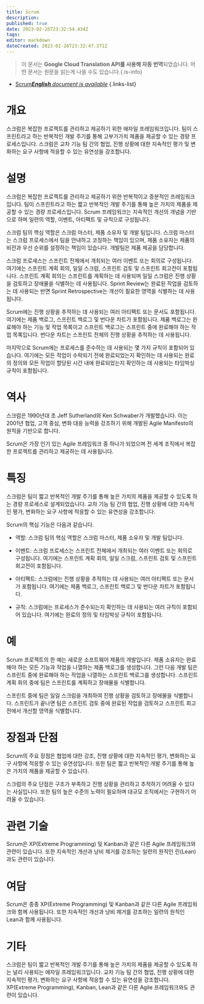 ```yaml
---
title: Scrum
description: 
published: true
date: 2023-02-26T23:32:54.434Z
tags: 
editor: markdown
dateCreated: 2023-02-26T23:32:47.371Z
---
```


> 이 문서는 **Google Cloud Translation API를 사용해 자동 번역**되었습니다.
어떤 문서는 원문을 읽는게 나을 수도 있습니다.{.is-info}



- [Scrum***English** document is available*](/en/Knowledge-base/Dictionary/scrum)
{.links-list}


# 개요
스크럼은 복잡한 프로젝트를 관리하고 제공하기 위한 애자일 프레임워크입니다. 팀이 스프린트라고 하는 반복적인 개발 주기를 통해 고부가가치 제품을 제공할 수 있는 경량 프로세스입니다. 스크럼은 교차 기능 팀 간의 협업, 진행 상황에 대한 지속적인 평가 및 변화하는 요구 사항에 적응할 수 있는 유연성을 강조합니다.

# 설명
스크럼은 복잡한 프로젝트를 관리하고 제공하기 위한 반복적이고 증분적인 프레임워크입니다. 팀이 스프린트라고 하는 짧고 반복적인 개발 주기를 통해 높은 가치의 제품을 제공할 수 있는 경량 프로세스입니다. Scrum 프레임워크는 지속적인 개선의 개념을 기반으로 하며 일련의 역할, 이벤트, 아티팩트 및 규칙으로 구성됩니다.

스크럼 팀의 핵심 역할은 스크럼 마스터, 제품 소유자 및 개발 팀입니다. 스크럼 마스터는 스크럼 프로세스에서 팀을 안내하고 코칭하는 책임이 있으며, 제품 소유자는 제품의 비전과 우선 순위를 설정하는 책임이 있습니다. 개발팀은 제품 제공을 담당합니다.

스크럼 프로세스는 스프린트 전체에서 개최되는 여러 이벤트 또는 회의로 구성됩니다. 여기에는 스프린트 계획 회의, 일일 스크럼, 스프린트 검토 및 스프린트 회고전이 포함됩니다. 스프린트 계획 회의는 스프린트를 계획하는 데 사용되며 일일 스크럼은 진행 상황을 검토하고 장애물을 식별하는 데 사용됩니다. Sprint Review는 완료된 작업을 검토하는 데 사용되는 반면 Sprint Retrospective는 개선이 필요한 영역을 식별하는 데 사용됩니다.

Scrum에는 진행 상황을 추적하는 데 사용되는 여러 아티팩트 또는 문서도 포함됩니다. 여기에는 제품 백로그, 스프린트 백로그 및 번다운 차트가 포함됩니다. 제품 백로그는 완료해야 하는 기능 및 작업 목록이고 스프린트 백로그는 스프린트 중에 완료해야 하는 작업 목록입니다. 번다운 차트는 스프린트 전체의 진행 상황을 추적하는 데 사용됩니다.

마지막으로 Scrum에는 프로세스를 준수하는 데 사용되는 몇 가지 규칙이 포함되어 있습니다. 여기에는 모든 작업이 수락되기 전에 완료되었는지 확인하는 데 사용되는 완료의 정의와 모든 작업이 할당된 시간 내에 완료되었는지 확인하는 데 사용되는 타임박싱 규칙이 포함됩니다.

# 역사
스크럼은 1990년대 초 Jeff Sutherland와 Ken Schwaber가 개발했습니다. 이는 2001년 협업, 고객 중심, 변화 대응 능력을 강조하기 위해 개발된 Agile Manifesto의 원칙을 기반으로 합니다.

Scrum은 가장 인기 있는 Agile 프레임워크 중 하나가 되었으며 전 세계 조직에서 복잡한 프로젝트를 관리하고 제공하는 데 사용됩니다.

# 특징
스크럼은 팀이 짧고 반복적인 개발 주기를 통해 높은 가치의 제품을 제공할 수 있도록 하는 경량 프로세스로 설계되었습니다. 교차 기능 팀 간의 협업, 진행 상황에 대한 지속적인 평가, 변화하는 요구 사항에 적응할 수 있는 유연성을 강조합니다.

Scrum의 핵심 기능은 다음과 같습니다.

- 역할: 스크럼 팀의 핵심 역할은 스크럼 마스터, 제품 소유자 및 개발 팀입니다.

- 이벤트: 스크럼 프로세스는 스프린트 전체에서 개최되는 여러 이벤트 또는 회의로 구성됩니다. 여기에는 스프린트 계획 회의, 일일 스크럼, 스프린트 검토 및 스프린트 회고전이 포함됩니다.

- 아티팩트: 스크럼에는 진행 상황을 추적하는 데 사용되는 여러 아티팩트 또는 문서가 포함됩니다. 여기에는 제품 백로그, 스프린트 백로그 및 번다운 차트가 포함됩니다.

- 규칙: 스크럼에는 프로세스가 준수되는지 확인하는 데 사용되는 여러 규칙이 포함되어 있습니다. 여기에는 완료의 정의 및 타임박싱 규칙이 포함됩니다.

# 예
Scrum 프로젝트의 한 예는 새로운 소프트웨어 제품의 개발입니다. 제품 소유자는 완료해야 하는 모든 기능과 작업을 나열하는 제품 백로그를 생성합니다. 그런 다음 개발 팀은 스프린트 중에 완료해야 하는 작업을 나열하는 스프린트 백로그를 생성합니다. 스프린트 계획 회의 중에 팀은 스프린트를 계획하고 장애물을 식별합니다.

스프린트 중에 팀은 일일 스크럼을 개최하여 진행 상황을 검토하고 장애물을 식별합니다. 스프린트가 끝나면 팀은 스프린트 검토 중에 완료된 작업을 검토하고 스프린트 회고전에서 개선할 영역을 식별합니다.

# 장점과 단점
Scrum의 주요 장점은 협업에 대한 강조, 진행 상황에 대한 지속적인 평가, 변화하는 요구 사항에 적응할 수 있는 유연성입니다. 또한 팀은 짧고 반복적인 개발 주기를 통해 높은 가치의 제품을 제공할 수 있습니다.

스크럼의 주요 단점은 구조가 부족하고 진행 상황을 관리하고 추적하기 어려울 수 있다는 사실입니다. 또한 팀의 높은 수준의 노력이 필요하며 대규모 조직에서는 구현하기 어려울 수 있습니다.

# 관련 기술
Scrum은 XP(Extreme Programming) 및 Kanban과 같은 다른 Agile 프레임워크와 관련이 있습니다. 또한 지속적인 개선과 낭비 제거를 강조하는 일련의 원칙인 린(Lean)과도 관련이 있습니다.

# 여담
Scrum은 종종 XP(Extreme Programming) 및 Kanban과 같은 다른 Agile 프레임워크와 함께 사용됩니다. 또한 지속적인 개선과 낭비 제거를 강조하는 일련의 원칙인 Lean과 함께 사용됩니다.

# 기타
스크럼은 팀이 짧고 반복적인 개발 주기를 통해 높은 가치의 제품을 제공할 수 있도록 하는 널리 사용되는 애자일 프레임워크입니다. 교차 기능 팀 간의 협업, 진행 상황에 대한 지속적인 평가, 변화하는 요구 사항에 적응할 수 있는 유연성을 강조합니다. XP(Extreme Programming), Kanban, Lean과 같은 다른 Agile 프레임워크와도 관련이 있습니다.